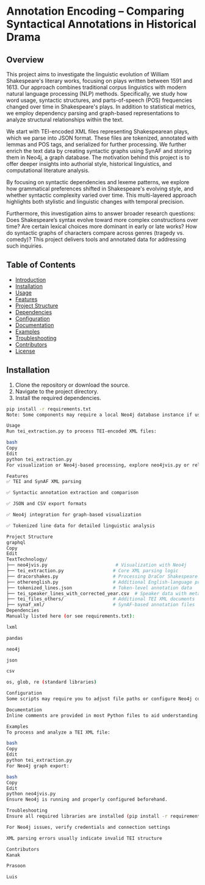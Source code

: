 # Annotation Encoding – Comparing Syntactical Annotations in Historical Drama

## Overview

This project aims to investigate the linguistic evolution of William Shakespeare's literary works, focusing on plays written between 1591 and 1613. Our approach combines traditional corpus linguistics with modern natural language processing (NLP) methods. Specifically, we study how word usage, syntactic structures, and parts-of-speech (POS) frequencies changed over time in Shakespeare's plays. In addition to statistical metrics, we employ dependency parsing and graph-based representations to analyze structural relationships within the text.

We start with TEI-encoded XML files representing Shakespearean plays, which we parse into JSON format. These files are tokenized, annotated with lemmas and POS tags, and serialized for further processing. We further enrich the text data by creating syntactic graphs using SynAF and storing them in Neo4j, a graph database. The motivation behind this project is to offer deeper insights into authorial style, historical linguistics, and computational literature analysis.

By focusing on syntactic dependencies and lexeme patterns, we explore how grammatical preferences shifted in Shakespeare's evolving style, and whether syntactic complexity varied over time. This multi-layered approach highlights both stylistic and linguistic changes with temporal precision.

Furthermore, this investigation aims to answer broader research questions: Does Shakespeare’s syntax evolve toward more complex constructions over time? Are certain lexical choices more dominant in early or late works? How do syntactic graphs of characters compare across genres (tragedy vs. comedy)? This project delivers tools and annotated data for addressing such inquiries.

## Table of Contents

- [Introduction](#introduction)  
- [Installation](#installation)  
- [Usage](#usage)  
- [Features](#features)  
- [Project Structure](#project-structure)  
- [Dependencies](#dependencies)  
- [Configuration](#configuration)  
- [Documentation](#documentation)  
- [Examples](#examples)  
- [Troubleshooting](#troubleshooting)  
- [Contributors](#contributors)  
- [License](#license)


## Installation

1. Clone the repository or download the source.  
2. Navigate to the project directory.  
3. Install the required dependencies.


```bash
pip install -r requirements.txt
Note: Some components may require a local Neo4j database instance if using neo4jvis.py.

Usage
Run tei_extraction.py to process TEI-encoded XML files:

bash
Copy
Edit
python tei_extraction.py
For visualization or Neo4j-based processing, explore neo4jvis.py or related scripts.

Features
✅ TEI and SynAF XML parsing

✅ Syntactic annotation extraction and comparison

✅ JSON and CSV export formats

✅ Neo4j integration for graph-based visualization

✅ Tokenized line data for detailed linguistic analysis

Project Structure
graphql
Copy
Edit
TextTechnology/
├── neo4jvis.py                         # Visualization with Neo4j
├── tei_extraction.py                  # Core XML parsing logic
├── dracorshakes.py                    # Processing DraCor Shakespeare data
├── otherenglish.py                    # Additional English-language processing
├── tokenized_lines.json               # Token-level annotation data
├── tei_speaker_lines_with_corrected_year.csv  # Speaker data with metadata
├── tei_files_others/                  # Additional TEI XML documents
├── synaf_xml/                         # SynAF-based annotation files
Dependencies
Manually listed here (or see requirements.txt):

lxml

pandas

neo4j

json

csv

os, glob, re (standard libraries)

Configuration
Some scripts may require you to adjust file paths or configure Neo4j connection details directly within the Python files.

Documentation
Inline comments are provided in most Python files to aid understanding. For deeper insight into TEI or SynAF standards, consult their official documentation.

Examples
To process and analyze a TEI XML file:

bash
Copy
Edit
python tei_extraction.py
For Neo4j graph export:

bash
Copy
Edit
python neo4jvis.py
Ensure Neo4j is running and properly configured beforehand.

Troubleshooting
Ensure all required libraries are installed (pip install -r requirements.txt)

For Neo4j issues, verify credentials and connection settings

XML parsing errors usually indicate invalid TEI structure

Contributors
Kanak

Prasoon

Luis
